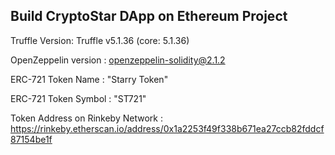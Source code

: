 Build CryptoStar DApp on Ethereum Project
-------------------------------------------

Truffle Version: Truffle v5.1.36 (core: 5.1.36)

OpenZeppelin version : openzeppelin-solidity@2.1.2

ERC-721 Token Name : "Starry Token"

ERC-721 Token Symbol : "ST721"

Token Address on Rinkeby Network : https://rinkeby.etherscan.io/address/0x1a2253f49f338b671ea27ccb82fddcf87154be1f
